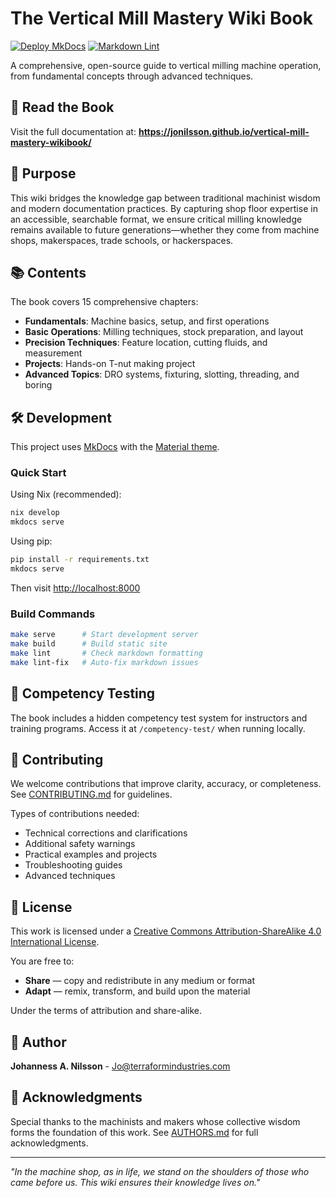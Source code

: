 # The Vertical Mill Mastery Wiki Book

[![Deploy MkDocs][deploy-badge]][deploy-url]
[![Markdown Lint][lint-badge]][lint-url]

A comprehensive, open-source guide to vertical milling machine operation, from
fundamental concepts through advanced techniques.

## 📖 Read the Book

Visit the full documentation at:
**<https://jonilsson.github.io/vertical-mill-mastery-wikibook/>**

## 🎯 Purpose

This wiki bridges the knowledge gap between traditional machinist wisdom and
modern documentation practices. By capturing shop floor expertise in an
accessible, searchable format, we ensure critical milling knowledge remains
available to future generations—whether they come from machine shops,
makerspaces, trade schools, or hackerspaces.

## 📚 Contents

The book covers 15 comprehensive chapters:

- **Fundamentals**: Machine basics, setup, and first operations
- **Basic Operations**: Milling techniques, stock preparation, and layout
- **Precision Techniques**: Feature location, cutting fluids, and measurement
- **Projects**: Hands-on T-nut making project
- **Advanced Topics**: DRO systems, fixturing, slotting, threading, and boring

## 🛠️ Development

This project uses [MkDocs](https://www.mkdocs.org/) with the
[Material theme](https://squidfunk.github.io/mkdocs-material/).

### Quick Start

Using Nix (recommended):

```bash
nix develop
mkdocs serve
```

Using pip:

```bash
pip install -r requirements.txt
mkdocs serve
```

Then visit <http://localhost:8000>

### Build Commands

```bash
make serve      # Start development server
make build      # Build static site
make lint       # Check markdown formatting
make lint-fix   # Auto-fix markdown issues
```

## 🧪 Competency Testing

The book includes a hidden competency test system for instructors and training
programs. Access it at `/competency-test/` when running locally.

## 🤝 Contributing

We welcome contributions that improve clarity, accuracy, or completeness.
See [CONTRIBUTING.md](docs/CONTRIBUTING.md) for guidelines.

Types of contributions needed:

- Technical corrections and clarifications
- Additional safety warnings
- Practical examples and projects
- Troubleshooting guides
- Advanced techniques

## 📄 License

This work is licensed under a
[Creative Commons Attribution-ShareAlike 4.0 International License][cc-by-sa].

You are free to:

- **Share** — copy and redistribute in any medium or format
- **Adapt** — remix, transform, and build upon the material

Under the terms of attribution and share-alike.

## 👥 Author

**Johanness A. Nilsson** - Jo@terraformindustries.com

## 🙏 Acknowledgments

Special thanks to the machinists and makers whose collective wisdom forms the
foundation of this work. See [AUTHORS.md](docs/AUTHORS.md) for full
acknowledgments.

---

*"In the machine shop, as in life, we stand on the shoulders of those who
came before us. This wiki ensures their knowledge lives on."*

[deploy-badge]: https://github.com/JoNilsson/vertical-mill-mastery-wikibook/actions/workflows/deploy-docs.yml/badge.svg
[deploy-url]: https://github.com/JoNilsson/vertical-mill-mastery-wikibook/actions/workflows/deploy-docs.yml
[lint-badge]: https://github.com/JoNilsson/vertical-mill-mastery-wikibook/actions/workflows/markdown-lint.yml/badge.svg
[lint-url]: https://github.com/JoNilsson/vertical-mill-mastery-wikibook/actions/workflows/markdown-lint.yml
[cc-by-sa]: https://creativecommons.org/licenses/by-sa/4.0/